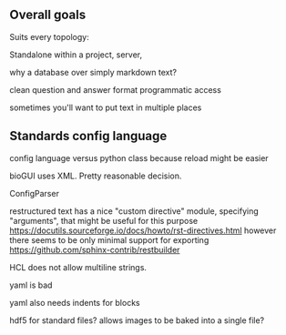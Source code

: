 

## Overall goals

Suits every topology:

Standalone within a project, server, 


why a database over simply markdown text?

clean question and answer format
programmatic access

sometimes you'll want to put text in multiple places


## Standards config language

config language versus python class because reload might be easier

bioGUI uses XML. Pretty reasonable decision.

ConfigParser 

restructured text has a nice "custom directive" module, specifying "arguments", that might be useful for this purpose
https://docutils.sourceforge.io/docs/howto/rst-directives.html
however there seems to be only minimal support for exporting
https://github.com/sphinx-contrib/restbuilder


HCL does not allow multiline strings.

yaml is bad

yaml also needs indents for blocks 

hdf5 for standard files? allows images to be baked into a single file?